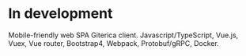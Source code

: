 In development
==============

Mobile-friendly web SPA Giterica client. Javascript/TypeScript, Vue.js, Vuex, Vue router, Bootstrap4, Webpack, Protobuf/gRPC, Docker.
